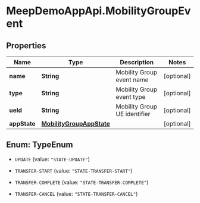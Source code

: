 # MeepDemoAppApi.MobilityGroupEvent

## Properties
Name | Type | Description | Notes
------------ | ------------- | ------------- | -------------
**name** | **String** | Mobility Group event name | [optional] 
**type** | **String** | Mobility Group event type | [optional] 
**ueId** | **String** | Mobility Group UE identifier | [optional] 
**appState** | [**MobilityGroupAppState**](MobilityGroupAppState.md) |  | [optional] 


<a name="TypeEnum"></a>
## Enum: TypeEnum


* `UPDATE` (value: `"STATE-UPDATE"`)

* `TRANSFER-START` (value: `"STATE-TRANSFER-START"`)

* `TRANSFER-COMPLETE` (value: `"STATE-TRANSFER-COMPLETE"`)

* `TRANSFER-CANCEL` (value: `"STATE-TRANSFER-CANCEL"`)





